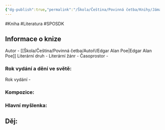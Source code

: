 ```yaml
---
{"dg-publish":true,"permalink":"/Škola/Čeština/Povinná četba/Knihy/Jáma a Kyvadlo/","created":"1980-01-01T00:00:00.000+01:00","updated":"2024-03-18T08:54:40.350+01:00"}
---
```


#Kniha #Literatura #SPOSDK
## Informace o knize
Autor - [[Škola/Čeština/Povinná četba/Autoři/Edgar Alan Poe\|Edgar Alan Poe]]
Literární druh - 
Literární žánr - 
Časoprostor -
### Rok vydání a dění ve světě:
Rok vydání -
### Kompozice: 

### Hlavní myšlenka:

## Děj: